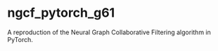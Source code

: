 # ngcf_pytorch_g61
A reproduction of the Neural Graph Collaborative Filtering algorithm in PyTorch.
